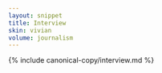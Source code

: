 ```yaml
---
layout: snippet
title: Interview
skin: vivian
volume: journalism
---
```

{% include canonical-copy/interview.md %}